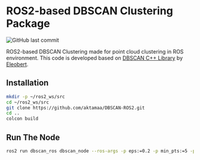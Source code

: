 # ROS2-based DBSCAN Clustering Package
![GitHub last commit](https://img.shields.io/github/last-commit/aktamaa/DBSCAN-ROS2)

ROS2-based DBSCAN Clustering made for point cloud clustering in ROS environment. This code is developed based on [DBSCAN C++ Library](https://github.com/Eleobert/dbscan.git) by [Eleobert](https://github.com/Eleobert).

## Installation
```bash
mkdir -p ~/ros2_ws/src
cd ~/ros2_ws/src
git clone https://github.com/aktamaa/DBSCAN-ROS2.git
cd ..
colcon build
```

## Run The Node
```bash
ros2 run dbscan_ros dbscan_node --ros-args -p eps:=0.2 -p min_pts:=5 -p input_topic:=/ouster/points -p output_topic:=/clustered_points
```
